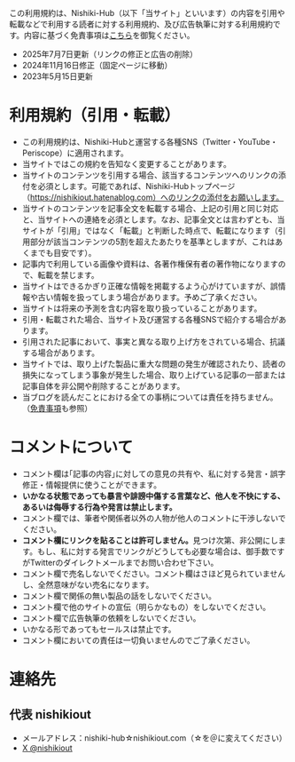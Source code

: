 この利用規約は、Nishiki-Hub（以下「当サイト」といいます）の内容を引用や転載などで利用する読者に対する利用規約、及び広告執筆に対する利用規約です。内容に基づく免責事項は<a href="https://nishikiout.net/disclaimer">こちら</a>を御覧ください。

<!-- more -->

* 2025年7月7日更新（リンクの修正と広告の削除）
* 2024年11月16日修正（固定ページに移動）
* 2023年5月15日更新

# 利用規約（引用・転載）

* この利用規約は、Nishiki-Hubと運営する各種SNS（Twitter・YouTube・Periscope）に適用されます。
* 当サイトではこの規約を告知なく変更することがあります。
* 当サイトのコンテンツを引用する場合、該当するコンテンツへのリンクの添付を必須とします。可能であれば、Nishiki-Hubトップページ（https://nishikiout.hatenablog.com）へのリンクの添付をお願いします。
* 当サイトのコンテンツを記事全文を転載する場合、上記の引用と同じ対応と、当サイトへの連絡を必須とします。なお、記事全文とは言わずとも、当サイトが「引用」ではなく「転載」と判断した時点で、転載になります（引用部分が該当コンテンツの5割を超えたあたりを基準としますが、これはあくまでも目安です）。
* 記事内で利用している画像や資料は、各著作権保有者の著作物になりますので、転載を禁じます。
* 当サイトはできるかぎり正確な情報を掲載するよう心がけていますが、誤情報や古い情報を扱ってしまう場合があります。予めご了承ください。
* 当サイトは将来の予測を含む内容を取り扱っていることがあります。
* 引用・転載された場合、当サイト及び運営する各種SNSで紹介する場合があります。
* 引用された記事において、事実と異なる取り上げ方をされている場合、抗議する場合があります。
* 当サイトでは、取り上げた製品に重大な問題の発生が確認されたり、読者の損失になってしまう事象が発生した場合、取り上げている記事の一部または記事自体を非公開や削除することがあります。
* 当ブログを読んだことにおける全ての事柄については責任を持ちません。（<a href="https://nishikiout.net/disclaimer">免責事項</a>も参照）

# コメントについて

* コメント欄は｢記事の内容｣に対しての意見の共有や、私に対する発言・誤字修正・情報提供に使うことができます。
* <b>いかなる状態であっても暴言や誹謗中傷する言葉など、他人を不快にする、あるいは侮辱する行為や発言は禁止します。</b>
* コメント欄では、筆者や関係者以外の人物が他人のコメントに干渉しないでください。
* <b>コメント欄にリンクを貼ることは許可しません。</b>見つけ次第、非公開にします。もし、私に対する発言でリンクがどうしても必要な場合は、御手数ですがTwitterのダイレクトメールまでお問い合わせ下さい。
* コメント欄で売名しないでください。コメント欄はさほど見られていませんし、全然意味がない売名になります。
* コメント欄で関係の無い製品の話をしないでください。
* コメント欄で他のサイトの宣伝（明らかなもの）をしないでください。
* コメント欄で広告執筆の依頼をしないでください。
* いかなる形であってもセールスは禁止です。
* コメント欄においての責任は一切負いませんのでご了承ください。

# 連絡先

## 代表 nishikiout

* メールアドレス：nishiki-hub☆nishikiout.com（☆を＠に変えてください）
* [X @nishikiout](https://x.com/nishikiout)